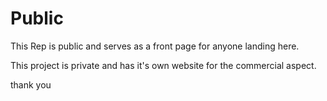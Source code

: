 # Public
This Rep is public and serves as a front page for anyone landing here.

This project is private and has it's own website for the commercial aspect.

thank you
